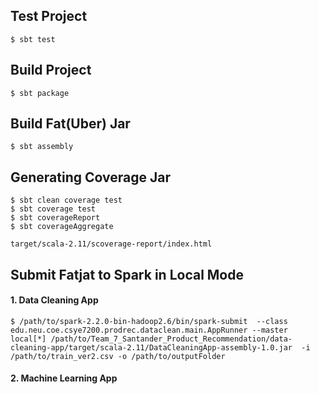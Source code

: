 ## Test Project

	$ sbt test

## Build Project

	$ sbt package

## Build Fat(Uber) Jar

	$ sbt assembly

## Generating Coverage Jar

	$ sbt clean coverage test
	$ sbt coverage test
	$ sbt coverageReport
	$ sbt coverageAggregate

	target/scala-2.11/scoverage-report/index.html

## Submit Fatjat to Spark in Local Mode

#### 1. Data Cleaning App

	
	$ /path/to/spark-2.2.0-bin-hadoop2.6/bin/spark-submit  --class edu.neu.coe.csye7200.prodrec.dataclean.main.AppRunner --master local[*] /path/to/Team_7_Santander_Product_Recommendation/data-cleaning-app/target/scala-2.11/DataCleaningApp-assembly-1.0.jar  -i /path/to/train_ver2.csv -o /path/to/outputFolder

#### 2. Machine Learning App

